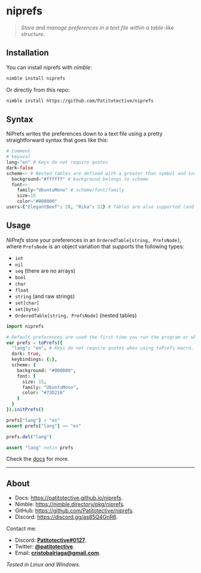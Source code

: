 # niprefs
> _Store and manage preferences in a text file within a table-like structure._

## Installation
You can install niprefs with _nimble_:
```sh
nimble install niprefs
```
Or directly from this repo:
```sh
nimble install https://github.com/Patitotective/niprefs
```

## Syntax
NiPrefs writes the preferences down to a text file using a pretty straightforward syntax that goes like this:
```nim
# Comment
# key=val
lang="en" # Keys do not require quotes
dark=false
scheme=> # Nested tables are defined with a greater than symbol and indentation-in
  background="#ffffff" # background belongs to scheme
  font=>
    family="UbuntuMono" # scheme/font/family
    size=15
    color="#000000"
users={"ElegantBeef": 28, "Rika": 22} # Tables are also supported (and keys do require quotes inside tables)
```

## Usage
_NiPrefs_ store your preferences in an `OrderedTable[string, PrefsNode]`, where `PrefsNode` is an object variation that supports the following types:
- `int`
- `nil`
- `seq` (there are no arrays)
- `bool`
- `char`
- `float`
- `string` (and raw strings)
- `set[char]`
- `set[byte]`
- `OrderedTable[string, PrefsNode]` (nested tables)


```nim
import niprefs

# Default preferences are used the first time you run the program or whenever the file gets deleted.
var prefs = toPrefs({
  "lang": "en", # Keys do not require quotes when using toPrefs macro.
  dark: true,
  keybindings: {:},
  scheme: {
    background: "#000000",
    font: {
      size: 15,
      family: "UbuntuMono",
      color: "#73D216"
    }
  }
}).initPrefs()

prefs["lang"] = "es"
assert prefs["lang"] == "es"

prefs.del("lang")

assert "lang" notin prefs
```

Check the [docs](https://patitotective.github.io/niprefs) for more.

***

## About
- Docs: https://patitotective.github.io/niprefs.
- Nimble: https://nimble.directory/pkg/niprefs.
- GitHub: https://github.com/Patitotective/niprefs.
- Discord: https://discord.gg/as85Q4GnR6.

Contact me:
- Discord: [**Patitotective#0127**](https://discord.com/users/762008715162419261).
- Twitter: [**@patitotective**](https://twitter.com/patitotective).
- Email: **cristobalriaga@gmail.com**.

_Tested in Linux and Windows._  
